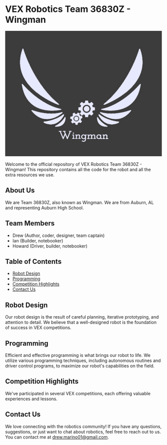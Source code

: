 # VEX Robotics Team 36830Z - Wingman

![Wingman Logo](logo.png)

Welcome to the official repository of VEX Robotics Team 36830Z - Wingman! This repository contains all the code for the robot and all the extra resources we use.

## About Us

We are Team 36830Z, also known as Wingman. We are from Auburn, AL and representing Auburn High School. 

## Team Members

- Drew (Author, coder, designer, team captain)
- Ian (Builder, notebooker)
- Howard (Driver, builder, notebooker)

## Table of Contents

- [Robot Design](#robot-design)
- [Programming](#programming)
- [Competition Highlights](#competition-highlights)
- [Contact Us](#contact-us)

## Robot Design

Our robot design is the result of careful planning, iterative prototyping, and attention to detail. We believe that a well-designed robot is the foundation of success in VEX competitions.

## Programming

Efficient and effective programming is what brings our robot to life. We utilize various programming techniques, including autonomous routines and driver control programs, to maximize our robot's capabilities on the field.

## Competition Highlights

We've participated in several VEX competitions, each offering valuable experiences and lessons.

## Contact Us

We love connecting with the robotics community! If you have any questions, suggestions, or just want to chat about robotics, feel free to reach out to us. You can contact me at [drew.marino01@gmail.com](mailto:drew.marino01@gmail.com).

